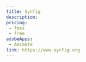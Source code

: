 ```yaml
---
title: Synfig
description: 
pricing:
 - foss  
 - free
adobeApps:
 - Animate
link: https://www.synfig.org
---
```


